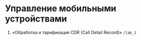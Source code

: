 # Управление мобильными устройствами

1. «Обработка и тарификация CDR (Call Detail Record)» `/lab_1`
